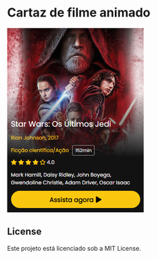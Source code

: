 # Cartaz de filme animado

![screenshot](./IMG/cartaz.png "screenshot")

## License
Este projeto está licenciado sob a MIT License.